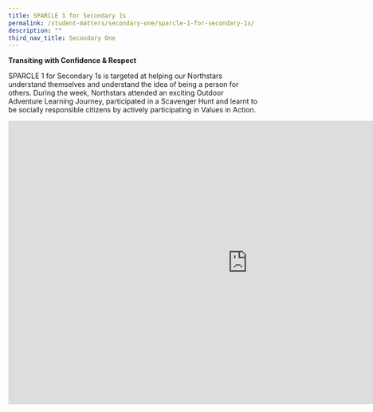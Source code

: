 ```yaml
---
title: SPARCLE 1 for Secondary 1s
permalink: /student-matters/secondary-one/sparcle-1-for-secondary-1s/
description: ""
third_nav_title: Secondary One
---
```

<p><strong>Transiting with Confidence &amp; Respect</strong></p>
<p>SPARCLE 1 for Secondary 1s is targeted at helping our Northstars understand themselves and understand the idea of being a person for others. During the week, Northstars attended an exciting Outdoor Adventure Learning Journey, participated in a Scavenger Hunt and learnt to be socially responsible citizens by actively participating in Values in Action.</p>
<iframe src="https://docs.google.com/presentation/d/e/2PACX-1vTlInV01v2x1Lo9b2uKktSbC7bhZbzJ0RtbYqx0pf7tPvGllVfSj21kbhViNZ3lEEHnZbHmZ37e4n0R/embed?start=false&loop=false&delayms=10000" frameborder="0" width="960" height="569" allowfullscreen="true"></iframe>
